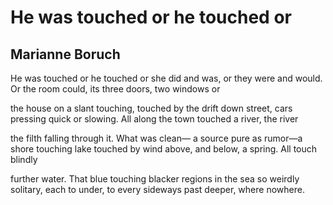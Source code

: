 # He was touched or he touched or
## Marianne Boruch
He was touched or he touched or
she did and was, or they were
and would. Or the room could, its
three doors, two windows or

the house on a slant touching,
touched by the drift down street, cars
pressing quick or slowing. All along
the town touched a river, the river

the filth falling through it. What was clean—
a source pure as rumor—a shore
touching lake touched by wind above,
and below, a spring. All touch blindly

further water. That blue touching
blacker regions in the sea so weirdly
solitary, each to under, to every
sideways past deeper, where nowhere.